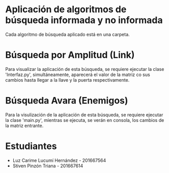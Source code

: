 # Aplicación de algoritmos de búsqueda informada y no informada

Cada algoritmo de búsqueda aplicado está en una carpeta.

# Búsqueda por Amplitud (Link)
Para visualizar la aplicación de esta búsqueda, se requiere ejecutar la clase 'Interfaz.py', simultáneamente, aparecerá el valor
de la matriz co sus cambios hasta llegar a la llave y la puerta respectivamente.

# Búsqueda Avara (Enemigos)
Para la visulización de la aplicación de esta búsqueda, se requiere ejecutar la clase 'main.py', mientras se ejecuta, se verán en 
consola, los cambios de la matriz entrante.

# Estudiantes
- Luz Carime Lucumí Hernández - 201667564
- Stiven Pinzón Triana - 201667614
